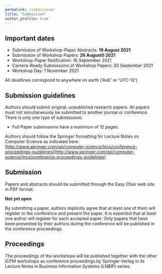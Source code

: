 ```yaml
---
permalink: /submission/
title: "Submission"
author_profile: true
---
```


## Important dates

* Submission of Workshop-Paper Abstracts: **19 August 2021**
* Submission of Workshop Papers: **26 August0 2021**
* Workshop-Paper Notification: 16 September 2021
* Camera-Ready Submissions of Workshop Papers: 30 September 2021
* Workshop Day: 1 November 2021

All deadlines correspond to anywhere on earth ('AoE' or 'UTC-12')

## Submission guidelines
Authors should submit original, unpublished research papers. All papers must not simultaneously be submitted to another journal or conference. There is only one type of submissions:

* Full Paper submissions have a maximum of 12 pages.

Authors should follow the Springer formatting for Lecture Notes on Computer Science as indicated here:
[http://www.springer.com/gp/computer-science/lncs/conference-proceedings-guidelines](http://www.springer.com/gp/computer-science/lncs/conference-proceedings-guidelines)

## Submission
Papers and abstracts should be submitted through the Easy Chair web site in PDF format:

**Not yet open**

By submitting a paper, authors implicitly agree that at least one of them will register to the conference and present the paper. It is expected that at least one author will register for each accepted paper. Only papers that have been presented by their authors during the conference will be published in the conference proceedings.

## Proceedings
The proceedings of the workshops will be published together with the other ICPM workshops as conference proceedings by Springer-Verlag in its Lecture Notes in Business Information Systems (LNBIP) series.

